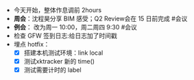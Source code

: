 - 今天开始，整体作息调前 2hours
- **周会**：沈程昊分享 BIM 感受；Q2 Review会在 15 日前完成 #会议
- **例会**： 改为周一 10:00，周二周四 9:30 #会议
- 检查 GFW 签到日志:给日志加了时间戳
- 埋点 hotfix：
	- [x] 搭建本机测试环境：link local
	- [x] 测试xktracker 新的 time()
	- [x] 测试需要计时的 label